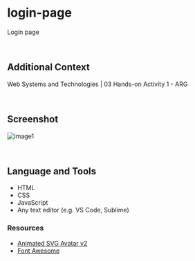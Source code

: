 # login-page

Login page

<br>

## Additional Context

Web Systems and Technologies | 03 Hands-on Activity 1 - ARG

<br>

## Screenshot

![image1](https://user-images.githubusercontent.com/84888155/140286380-748115fd-7f31-4a14-ac01-cd02bbe3145f.PNG)

<br>

## Language and Tools

- HTML
- CSS
- JavaScript
- Any text editor (e.g. VS Code, Sublime)

### Resources

- [Animated SVG Avatar v2](https://codepen.io/dsenneff/pen/2c3e5bc86b372d5424b00edaf4990173)
- [Font Awesome](https://fontawesome.com/v5.15/icons?d=gallery&p=2)
